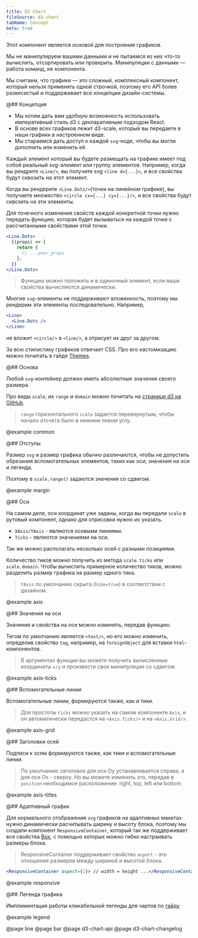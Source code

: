 ```yaml
---
title: D3 Chart
fileSource: d3-chart
tabName: Concept
beta: true
---
```


Этот компонент является основой для построения графиков.

Мы не манипулируем вашими данными и не пытаемся из них что-то вычислить, отсортировать или проверить. Манипуляции с данными — работа команд, не компонента.

Мы считаем, что графики — это сложный, комплексный компонент, который нельзя применять одной строчкой, поэтому его API более развесистый и поддерживает все концепции дизайн-системы.

@## Концепция

- Мы хотим дать вам удобную возможность использовать императивный стиль d3 с декларативным подходом React.
- В основе всех графиков лежит d3-scale, который вы передаете в наши графики в настроенном виде.
- Мы стараемся дать доступ к каждой `svg`-ноде, чтобы вы могли дополнить или изменить её.

Каждый элемент который вы будете размещать на графике имеет под собой реальный svg-элемент или группу элементов. Например, когда вы рендрите `<Line/>`, вы получите svg `<line d={...}>`, и все свойства будут сквозить на этот элемент.

Когда вы рендерите `<Line.Dots/>`(точки на линейном графике), вы получаете множество `<circle cx={...} cy={...}/>`, и все свойства будут сквозить на эти элементы.

Для точечного изменения свойств каждой конкретной точки нужно передать функцию, которая будет вызываться на каждой точке с рассчитанными свойствами этой точки.

```jsx
<Line.Dots>
  {(props) => {
    return {
      // ...your_props
    };
  }}
</Line.Dots>
```

> Функцию можно положить и в одиночный элемент, если ваши свойства вычисляются динамически.

Многие `svg`-элементы не поддерживают вложенность, поэтому мы рендерим эти элементы последовательно.
Например,

```jsx
<Line>
  <Line.Dots />
</Line>
```

не вложит `<circle/>` в `<line/>`, а отрисует их друг за другом.

За всю стилистику графиков отвечает CSS. Про его кастомизацию можно почитать в гайде [Themes](/style/themes/).

@## Основа

Любой `svg`-контейнер должен иметь абсолютные значения своего размера.

Про виды `scale`, их `range` и `domain` можно почитать на [странице d3 на GitHub](https://github.com/d3/d3-scale).

> `range` горизонтального `scale` задается перевернутым, чтобы начало отсчета было в нижнем левом углу.

@example common

@## Отступы

Размер `svg` и размер графика обычно различаются, чтобы не допустить обрезания вспомогательных элементов, таких как оси, значения на оси и легенда.

Поэтому в `scale.range()` задаются значения со сдвигом.

@example margin

@## Оси

На самом деле, оси координат уже заданы, когда вы передали `scale` в рутовый компонент, однако для отрисовки нужно их указать.

- `XAxis/YAxis` - являются осевыми линиями.
- `Ticks` - являются значениями на оси.

Так же можно располагать несколько осей с разными позициями.

Количество тиков можно получить из метода `scale.ticks` или `scale.domain`. Чтобы вычислить примерное количество тиков, можно разделить размер графика на размер одного тика.

> `YAxis` по умолчанию скрыта (`hide=true`) в соответствии с дизайном.

@example axis

@## Значения на оси

Значения и свойства на оси можно изменять, передав функцию.

Тегом по умолчанию является `<text/>`, но его можно изменить, определив свойство `tag`, например, на `foreignObject` для вставки `html`-компонентов.

> В аргументах функции вы можете получить вычисленные координаты `x/y` и произвести свои манипуляции со сдвигом.

@example axis-ticks

@## Вспомогательные линии

Вспомогательные линии, формируются также, как и тики.

> Для простоты `ticks` можно указать на самом компоненте `Axis`, и он автоматически передастся на `<Axis.Ticks/>` и на `<Axis.Grid/>`.

@example axis-grid

@## Заголовки осей

Подписи к осям формируются также, как тики и вспомогательные линии.

> По умолчанию заголовок для оси Oy устанавливается справа, а для оси Ox - сверху. Но вы можете изменить это, передав в `position` необходимое расположение: right, top, left или bottom.

@example axis-titles

@## Aдаптивный график

Для нормального отображения `svg` графиков на адаптивных макетах нужно динамически расчитывать ширину и высоту блока,
поэтому мы создали компонент `ResponsiveContainer`, который так же поддерживает все свойства [Box](/layout/box-system/box-api), c помощью которых можно гибко настраивать размеры блока.

> ResponsiveContainer поддерживает свойство `aspect` - это отношение размеров между шириной и высотой блока.

```jsx
<ResponsiveContainer aspect={1}> // width = height ...</ResponsiveContainer>
```

@example responsive

@## Легенда графика

Имплиминтация работы кликабельной легенды для чартов по [гайду](/data-display/chart-legend/)

@example legend

@page line
@page bar
@page d3-chart-api
@page d3-chart-changelog
